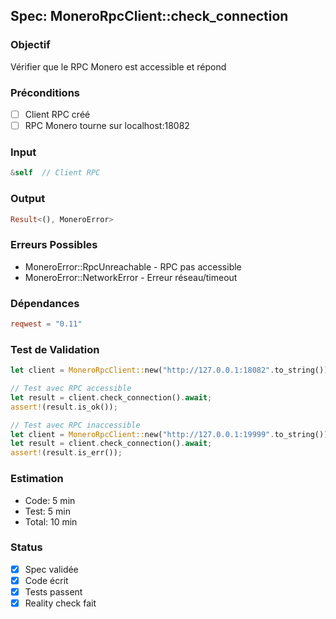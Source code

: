 ﻿## Spec: MoneroRpcClient::check_connection

### Objectif
Vérifier que le RPC Monero est accessible et répond

### Préconditions
- [ ] Client RPC créé
- [ ] RPC Monero tourne sur localhost:18082

### Input
```rust
&self  // Client RPC
```

### Output
```rust
Result<(), MoneroError>
```

### Erreurs Possibles
- MoneroError::RpcUnreachable - RPC pas accessible
- MoneroError::NetworkError - Erreur réseau/timeout

### Dépendances
```toml
reqwest = "0.11"
```

### Test de Validation
```rust
let client = MoneroRpcClient::new("http://127.0.0.1:18082".to_string())?;

// Test avec RPC accessible
let result = client.check_connection().await;
assert!(result.is_ok());

// Test avec RPC inaccessible
let client = MoneroRpcClient::new("http://127.0.0.1:19999".to_string())?;
let result = client.check_connection().await;
assert!(result.is_err());
```

### Estimation
- Code: 5 min
- Test: 5 min
- Total: 10 min

### Status
- [x] Spec validée
- [x] Code écrit
- [x] Tests passent
- [x] Reality check fait